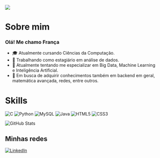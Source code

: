 ![](https://komarev.com/ghpvc/?username=Urenz0&color=blueviolet)

# Sobre mim

### Olá! Me chamo França
- 🎓 Atualmente cursando Ciências da Computação.
- 💼 Trabalhando como estagiário em análise de dados.
- 📝 Atualmente tentando me especializar em Big Data, Machine Learning e Inteligência Artificial.
- 📁 Em busca de adquirir conhecimentos também em backend em geral, matemática avançada, redes, entre outros.

# Skills

![C](https://img.shields.io/badge/C-00599C?style=for-the-badge&logo=c&logoColor=white)
![Python](https://img.shields.io/badge/python-3670A0?style=for-the-badge&logo=python&logoColor=ffdd54)
![MySQL](https://img.shields.io/badge/MySQL-00000F?style=for-the-badge&logo=mysql&logoColor=white)
![Java](https://img.shields.io/badge/java-%23ED8B00.svg?style=for-the-badge&logo=openjdk&logoColor=white)
![HTML5](https://img.shields.io/badge/HTML5-E34F26?style=for-the-badge&logo=html5&logoColor=white)
![CSS3](https://img.shields.io/badge/CSS3-1572B6?style=for-the-badge&logo=css3&logoColor=white)


![GitHub Stats](https://github-readme-stats.vercel.app/api?username=Urenz0&theme=midnight-purple&border_radius=9)

## Minhas redes

[![LinkedIn](https://img.shields.io/badge/LinkedIn-0077B5?style=for-the-badge&logo=linkedin&logoColor=white)](https://www.linkedin.com/in/lorenzo-fran%C3%A7a/)
